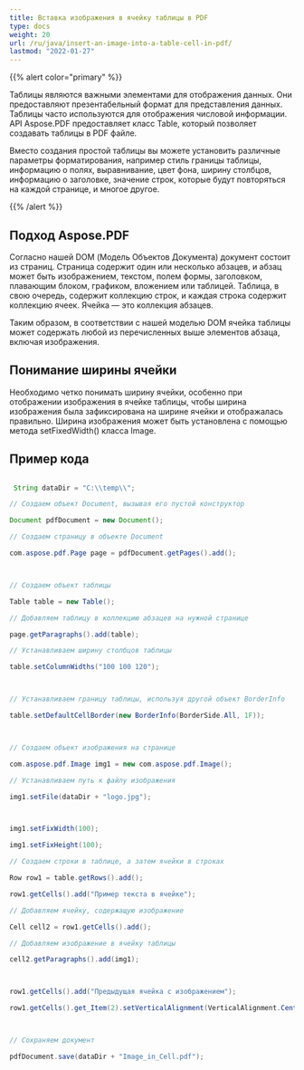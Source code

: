 ```yaml
---
title: Вставка изображения в ячейку таблицы в PDF
type: docs
weight: 20
url: /ru/java/insert-an-image-into-a-table-cell-in-pdf/
lastmod: "2022-01-27"
---
```


{{% alert color="primary" %}}

Таблицы являются важными элементами для отображения данных. Они предоставляют презентабельный формат для представления данных. Таблицы часто используются для отображения числовой информации. API Aspose.PDF предоставляет класс Table, который позволяет создавать таблицы в PDF файле.

Вместо создания простой таблицы вы можете установить различные параметры форматирования, например стиль границы таблицы, информацию о полях, выравнивание, цвет фона, ширину столбцов, информацию о заголовке, значение строк, которые будут повторяться на каждой странице, и многое другое.

{{% /alert %}}

## Подход Aspose.PDF

Согласно нашей DOM (Модель Объектов Документа) документ состоит из страниц.
 Страница содержит один или несколько абзацев, и абзац может быть изображением, текстом, полем формы, заголовком, плавающим блоком, графиком, вложением или таблицей. Таблица, в свою очередь, содержит коллекцию строк, и каждая строка содержит коллекцию ячеек. Ячейка — это коллекция абзацев.

Таким образом, в соответствии с нашей моделью DOM ячейка таблицы может содержать любой из перечисленных выше элементов абзаца, включая изображения.

## Понимание ширины ячейки

Необходимо четко понимать ширину ячейки, особенно при отображении изображения в ячейке таблицы, чтобы ширина изображения была зафиксирована на ширине ячейки и отображалась правильно. Ширина изображения может быть установлена с помощью метода setFixedWidth() класса Image.

## Пример кода

```java

 String dataDir = "C:\\temp\\";

// Создаем объект Document, вызывая его пустой конструктор

Document pdfDocument = new Document();

// Создаем страницу в объекте Document

com.aspose.pdf.Page page = pdfDocument.getPages().add();



// Создаем объект таблицы

Table table = new Table();

// Добавляем таблицу в коллекцию абзацев на нужной странице

page.getParagraphs().add(table);

// Устанавливаем ширину столбцов таблицы

table.setColumnWidths("100 100 120");



// Устанавливаем границу таблицы, используя другой объект BorderInfo

table.setDefaultCellBorder(new BorderInfo(BorderSide.All, 1F));



// Создаем объект изображения на странице

com.aspose.pdf.Image img1 = new com.aspose.pdf.Image();

// Устанавливаем путь к файлу изображения

img1.setFile(dataDir + "logo.jpg");



img1.setFixWidth(100);

img1.setFixHeight(100);

// Создаем строки в таблице, а затем ячейки в строках

Row row1 = table.getRows().add();

row1.getCells().add("Пример текста в ячейке");

// Добавляем ячейку, содержащую изображение

Cell cell2 = row1.getCells().add();

// Добавляем изображение в ячейку таблицы

cell2.getParagraphs().add(img1);



row1.getCells().add("Предыдущая ячейка с изображением");

row1.getCells().get_Item(2).setVerticalAlignment(VerticalAlignment.Center);



// Сохраняем документ

pdfDocument.save(dataDir + "Image_in_Cell.pdf");    

```